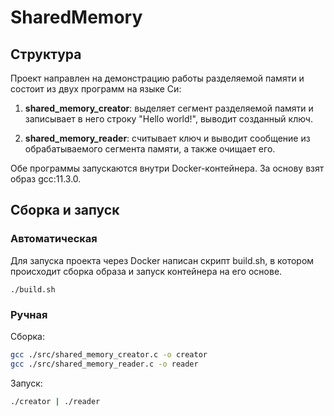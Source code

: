 # SharedMemory
## Структура

Проект направлен на демонстрацию работы разделяемой памяти и состоит из двух программ на языке Си:

1. **shared_memory_creator**: выделяет сегмент разделяемой памяти и записывает в него строку "Hello world!", выводит созданный ключ. 

2. **shared_memory_reader**: считывает ключ и выводит сообщение из обрабатываемого сегмента памяти, а также очищает его.

Обе программы запускаются внутри Docker-контейнера. За основу взят образ gcc:11.3.0.

## Сборка и запуск
### Автоматическая
Для запуска проекта через Docker написан скрипт build.sh, в котором происходит сборка образа и запуск контейнера на его основе.
```
./build.sh
```
### Ручная
Сборка:
```sh
gcc ./src/shared_memory_creator.c -o creator
gcc ./src/shared_memory_reader.c -o reader
```

Запуск:
```sh
./creator | ./reader
```
